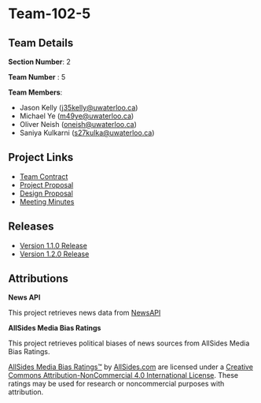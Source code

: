 # Team-102-5

## Team Details

**Section Number**: 2

**Team Number** : 5

**Team Members**:
* Jason Kelly (j35kelly@uwaterloo.ca)
* Michael Ye (m49ye@uwaterloo.ca)
* Oliver Neish (oneish@uwaterloo.ca)
* Saniya Kulkarni (s27kulka@uwaterloo.ca)

## Project Links

* [Team Contract](https://git.uwaterloo.ca/m49ye/team-102-5/-/wikis/home)
* [Project Proposal](https://git.uwaterloo.ca/m49ye/team-102-5/-/wikis/Project-Proposal)
* [Design Proposal](https://git.uwaterloo.ca/m49ye/team-102-5/-/wikis/Design-Proposal)
* [Meeting Minutes](https://git.uwaterloo.ca/m49ye/team-102-5/-/wikis/Meeting-Minutes)

## Releases

* [Version 1.1.0 Release](https://git.uwaterloo.ca/m49ye/team-102-5/-/wikis/Version-1.1.0-Release)
* [Version 1.2.0 Release](https://git.uwaterloo.ca/m49ye/team-102-5/-/wikis/Version-1.2.0-Release)

## Attributions

**News API**

This project retrieves news data from [NewsAPI](https://newsapi.org/)

**AllSides Media Bias Ratings**

This project retrieves political biases of news sources from AllSides Media Bias Ratings.

[AllSides Media Bias Ratings™](https://www.allsides.com/media-bias/media-bias-ratings) by [AllSides.com](https://www.allsides.com/unbiased-balanced-news) are licensed under a [Creative Commons Attribution-NonCommercial 4.0 International License](http://creativecommons.org/licenses/by-nc/4.0/). These ratings may be used for research or noncommercial purposes with attribution.
